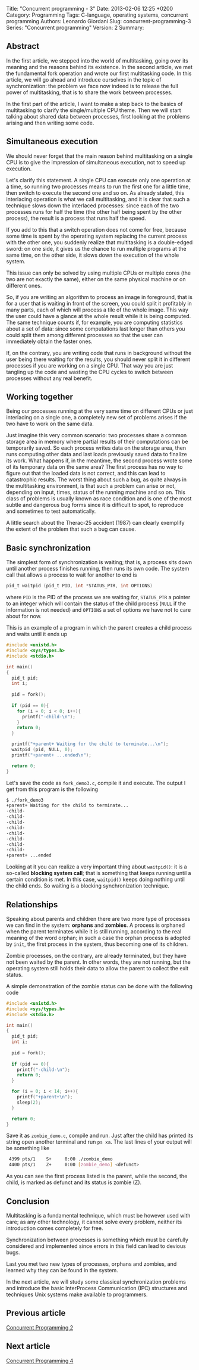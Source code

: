 Title: "Concurrent programming - 3"
Date: 2013-02-06 12:25 +0200
Category: Programming
Tags: C-language, operating systems, concurrent programming
Authors: Leonardo Giordani
Slug: concurrent-programming-3
Series: "Concurrent programming"
Version: 2
Summary:

## Abstract

In the first article, we stepped into the world of multitasking, going over its meaning and the reasons behind its existence. In the second article, we met the fundamental fork operation and wrote our first multitasking code. In this article, we will go ahead and introduce ourselves in the topic of synchronization: the problem we face now indeed is to release the full power of multitasking, that is to share the work between processes.

In the first part of the article, I want to make a step back to the basics of multitasking to clarify the single/multiple CPU theme. Then we will start talking about shared data between processes, first looking at the problems arising and then writing some code.

## Simultaneous execution

We should never forget that the main reason behind multitasking on a single CPU is to give the impression of simultaneous execution, not to speed up execution.

Let's clarify this statement. A single CPU can execute only one operation at a time, so running two processes means to run the first one for a little time, then switch to execute the second one and so on. As already stated, this interlacing operation is what we call multitasking, and it is clear that such a technique slows down the interlaced processes: since each of the two processes runs for half the time (the other half being spent by the other process), the result is a process that runs half the speed.

If you add to this that a switch operation does not come for free, because some time is spent by the operating system replacing the current process with the other one, you suddenly realize that multitasking is a double-edged sword: on one side, it gives us the chance to run multiple programs at the same time, on the other side, it slows down the execution of the whole system.

This issue can only be solved by using multiple CPUs or multiple cores (the two are not exactly the same), either on the same physical machine or on different ones.

So, if you are writing an algorithm to process an image in foreground, that is for a user that is waiting in front of the screen, you could split it profitably in many parts, each of which will process a tile of the whole image. This way the user could have a glance at the whole result while it is being computed. The same technique counts if, for example, you are computing statistics about a set of data: since some computations last longer than others you could split them among different processes so that the user can immediately obtain the faster ones.

If, on the contrary, you are writing code that runs in background without the user being there waiting for the results, you should never split it in different processes if you are working on a single CPU. That way you are just tangling up the code and wasting the CPU cycles to switch between processes without any real benefit.

## Working together

Being our processes running at the very same time on different CPUs or just interlacing on a single one, a completely new set of problems arises if the two have to work on the same data.

Just imagine this very common scenario: two processes share a common storage area in memory where partial results of their computations can be temporarily saved. So each process writes data on the storage area, then runs computing other data and last loads previously saved data to finalize its work. What happens if, in the meantime, the second process wrote some of its temporary data  on the same area? The first process has no way to figure out that the loaded data is not correct, and this can lead to catastrophic results. The worst thing about such a bug, as quite always in the multitasking environment, is that such a problem can arise or not, depending on input, times, status of the running machine and so on. This class of problems is usually known as race condition and is one of the most subtle and dangerous bug forms since it is difficult to spot, to reproduce and sometimes to test automatically.

A little search about the Therac-25 accident (1987) can clearly exemplify the extent of the problem that such a bug can cause.

## Basic synchronization

The simplest form of synchronization is waiting; that is, a process sits down until another process finishes running, then runs its own code. The system call that allows a process to wait for another to end is

``` c
pid_t waitpid (pid_t PID, int *STATUS_PTR, int OPTIONS)
```

where `PID` is the PID of the process we are waiting for, `STATUS_PTR` a pointer to an integer which will contain the status of the child process (`NULL` if the information is not needed) and `OPTIONS` a set of options we have not to care about for now.

This is an example of a program in which the parent creates a child process and waits until it ends up

``` c
#include <unistd.h>
#include <sys/types.h>
#include <stdio.h>

int main()
{
  pid_t pid;
  int i;
  
  pid = fork();
  
  if (pid == 0){
    for (i = 0; i < 8; i++){
      printf("-child-\n");
    }
    return 0;
  }

  printf("+parent+ Waiting for the child to terminate...\n"); 
  waitpid (pid, NULL, 0);
  printf("+parent+ ...ended\n");

  return 0;
}
```

Let's save the code as `fork_demo3.c`, compile it and execute. The output I get from this program is the following

``` bash
$ ./fork_demo3
+parent+ Waiting for the child to terminate...
-child-
-child-
-child-
-child-
-child-
-child-
-child-
-child-
+parent+ ...ended
```

Looking at it you can realize a very important thing about `waitpid()`: it is a so-called **blocking system call**; that is something that keeps running until a certain condition is met. In this case, `waitpid()` keeps doing nothing until the child ends. So waiting is a blocking synchronization technique.

## Relationships

Speaking about parents and children there are two more type of processes we can find in the system: **orphans** and **zombies**. A process is orphaned when the parent terminates while it is still running, according to the real meaning of the word orphan; in such a case the orphan process is adopted by `init`, the first process in the system, thus becoming one of its children.

Zombie processes, on the contrary, are already terminated, but they have not been waited by the parent. In other words, they are not running, but the operating system still holds their data to allow the parent to collect the exit status.

A simple demonstration of the zombie status can be done with the following code

``` c
#include <unistd.h>
#include <sys/types.h>
#include <stdio.h>

int main()
{
  pid_t pid;
  int i;
  
  pid = fork();
  
  if (pid == 0){
    printf("-child-\n");
    return 0;
  }

  for (i = 0; i < 14; i++){
    printf("+parent+\n");
    sleep(2);
  }

  return 0;
}
```

Save it as `zombie_demo.c`, compile and run. Just after the child has printed its string open another terminal and run `ps xa`. The last lines of your output will be something like

``` bash
 4399 pts/1    S+     0:00 ./zombie_demo
 4400 pts/1    Z+     0:00 [zombie_demo] <defunct>
```

As you can see the first process listed is the parent, while the second, the child, is marked as defunct and its status is zombie (Z).

## Conclusion

Multitasking is a fundamental technique, which must be however used with care; as any other technology, it cannot solve every problem, neither its introduction comes completely for free.

Synchronization between processes is something which must be carefully considered and implemented since errors in this field can lead to devious bugs.

Last you met two new types of processes, orphans and zombies, and learned why they can be found in the system.

In the next article, we will study some classical synchronization problems and introduce the basic InterProcess Communication (IPC) structures and techniques Unix systems make available to programmers.

## Previous article

[Concurrent Programming 2](/blog/2013/02/04/concurrent-programming-2)

## Next article

[Concurrent Programming 4](/blog/2013/02/13/concurrent-programming-4)

